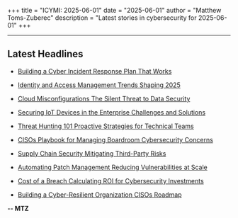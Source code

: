 +++
title = "ICYMI: 2025-06-01"
date = "2025-06-01"
author = "Matthew Toms-Zuberec"
description = "Latest stories in cybersecurity for 2025-06-01"
+++

---------------------------------------------------------------------------
## Latest Headlines
- [Building a Cyber Incident Response Plan That Works](https://cybersecuritynews.com/cyber-incident-response-plan/)

- [Identity and Access Management Trends Shaping 2025](https://cybersecuritynews.com/identity-and-access-management-4/)

- [Cloud Misconfigurations The Silent Threat to Data Security](https://cybersecuritynews.com/cloud-misconfigurations-2/)

- [Securing IoT Devices in the Enterprise Challenges and Solutions](https://cybersecuritynews.com/securing-iot-devices-2/)

- [Threat Hunting 101 Proactive Strategies for Technical Teams](https://cybersecuritynews.com/threat-hunting/)

- [CISOs Playbook for Managing Boardroom Cybersecurity Concerns](https://cybersecuritynews.com/cisos-playbook/)

- [Supply Chain Security Mitigating Third-Party Risks](https://cybersecuritynews.com/supply-chain-security/)

- [Automating Patch Management Reducing Vulnerabilities at Scale](https://cybersecuritynews.com/automating-patch-management/)

- [Cost of a Breach Calculating ROI for Cybersecurity Investments](https://cybersecuritynews.com/cost-of-a-breach/)

- [Building a Cyber-Resilient Organization CISOs Roadmap](https://cybersecuritynews.com/cyber-resilient-organization-2/)

**-- MTZ**